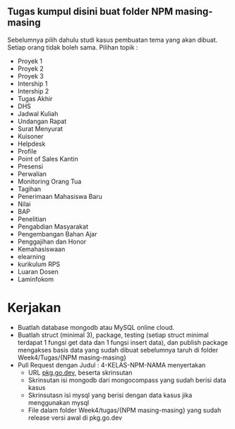 ## Tugas kumpul disini buat folder NPM masing-masing

Sebelumnya pilih dahulu studi kasus pembuatan tema yang akan dibuat. Setiap orang tidak boleh sama. Pilihan topik :

- Proyek 1
- Proyek 2
- Proyek 3
- Intership 1
- Intership 2
- Tugas Akhir
- DHS
- Jadwal Kuliah
- Undangan Rapat
- Surat Menyurat
- Kuisoner
- Helpdesk
- Profile
- Point of Sales Kantin
- Presensi
- Perwalian
- Monitoring Orang Tua
- Tagihan
- Penerimaan Mahasiswa Baru
- Nilai
- BAP
- Penelitian
- Pengabdian Masyarakat
- Pengembangan Bahan Ajar
- Penggajihan dan Honor
- Kemahasiswaan
- elearning
- kurikulum RPS
- Luaran Dosen
- Laminfokom

# Kerjakan

- Buatlah database mongodb atau MySQL online cloud.
- Buatlah struct (minimal 3), package, testing (setiap struct minimal terdapat 1 fungsi get data dan 1 fungsi insert data), dan publish package mengakses basis data yang sudah dibuat sebelumnya taruh di folder Week4/Tugas/{NPM masing-masing}
- Pull Request dengan Judul : 4-KELAS-NPM-NAMA menyertakan
    - URL [pkg.go.dev](https://pkg.go.dev/), beserta skrinsutan
    - Skrinsutan isi mongodb dari mongocompass yang sudah berisi data kasus
    - Skrinsutasn isi mysql yang berisi dengan data kasus jika menggunakan mysql
    - File dalam folder Week4/tugas/{NPM masing-masing} yang sudah release versi awal di pkg.go.dev
